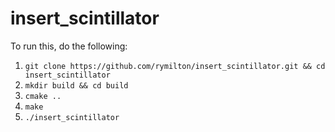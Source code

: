 # insert_scintillator
To run this, do the following:
  1. `git clone https://github.com/rymilton/insert_scintillator.git && cd insert_scintillator`
  2. `mkdir build && cd build`
  3. `cmake ..`
  4. `make`
  5. `./insert_scintillator`
